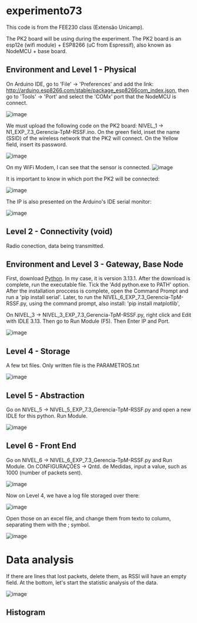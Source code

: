 # experimento73
This code is from the FEE230 class (Extensão Unicamp).

The PK2 board will be using during the experiment. The PK2 board is an esp12e (wifi module) + ESP8266 (uC from Espressif), also known as NodeMCU + base board.

## Environment and Level 1 - Physical

On Arduino IDE, go to 'File' -> 'Preferences' and add the link: http://arduino.esp8266.com/stable/package_esp8266com_index.json, then go to 'Tools' -> 'Port' and select the 'COMx' port that the NodeMCU is connect.

![image](https://github.com/user-attachments/assets/979b6436-f380-4627-abb8-22e051936825)

We must upload the following code on the PK2 board: NIVEL_1 -> N1_EXP_7.3_Gerencia-TpM-RSSF.ino. On the green field, inset the name (SSID) of the wireless network that the PK2 will connect. On the Yellow field, insert its password.

![image](https://github.com/user-attachments/assets/ea95f477-3d22-4834-9266-7241d483484d)

On my WiFi Modem, I can see that the sensor is connected.
![image](https://github.com/user-attachments/assets/057de21d-8716-4930-a3a8-4ec4c5b03b9e)

It is important to know in which port the PK2 will be connected: 

![image](https://github.com/user-attachments/assets/d35b4837-f5ef-4840-8e72-bcf442b5a19d)

The IP is also presented on the Arduino's IDE serial monitor:

![image](https://github.com/user-attachments/assets/8c2a3ad6-7f41-43c8-8116-acc4213e8682)

## Level 2 - Connectivity (void)

Radio conection, data being transmitted.

## Environment and Level 3 - Gateway, Base Node

First, download [Python](https://www.python.org/downloads/). In my case, it is version 3.13.1. After the download is complete, run the executable file. Tick the 'Add python.exe to PATH' option. After the installation proccess is complete, open the Command Prompt and run a 'pip install serial'.
Later, to run the  NIVEL_6_EXP_7.3_Gerencia-TpM-RSSF.py, using the command prompt, also install: 'pip install matplotlib',

On NIVEL_3 -> NIVEL_3_EXP_7.3_Gerencia-TpM-RSSF.py, right click and Edit with IDLE 3.13. Then go to Run Module (F5). Then Enter IP and Port.

![image](https://github.com/user-attachments/assets/244e8f48-f889-473b-bbd5-5cf93e21d285)

## Level 4 - Storage

A few txt files. Only written file is the PARAMETROS.txt 

![image](https://github.com/user-attachments/assets/540591bf-7952-41dd-8be0-5731b9104190)

## Level 5 - Abstraction

Go on NIVEL_5 -> NIVEL_5_EXP_7.3_Gerencia-TpM-RSSF.py and open a new IDLE for this python. Run Module.

![image](https://github.com/user-attachments/assets/3390133c-b8f3-4517-9119-0c737353c4d9)

## Level 6 - Front End

Go on NIVEL_6 -> NIVEL_6_EXP_7.3_Gerencia-TpM-RSSF.py and Run Module. On CONFIGURAÇÕES -> Qntd. de Medidas, input a value, such as 1000 (number of packets sent).

![image](https://github.com/user-attachments/assets/46245e49-b609-42ca-ae8e-10e5dda31e02)

Now on Level 4, we have a log file storaged over there:

![image](https://github.com/user-attachments/assets/1151fc94-b948-4161-8e32-d22211b23b0b)

Open those on an excel file, and change them from texto to column, separating them with the ; symbol.

![image](https://github.com/user-attachments/assets/895b54f4-9042-41d7-9a1a-9fa47a866ee5)

# Data analysis

If there are lines that lost packets, delete them, as RSSI will have an empty field. At the bottom, let's start the statistic analysis of the data.

![image](https://github.com/user-attachments/assets/fe65613c-b363-4c0b-8341-6d229202d5de)

## Histogram



